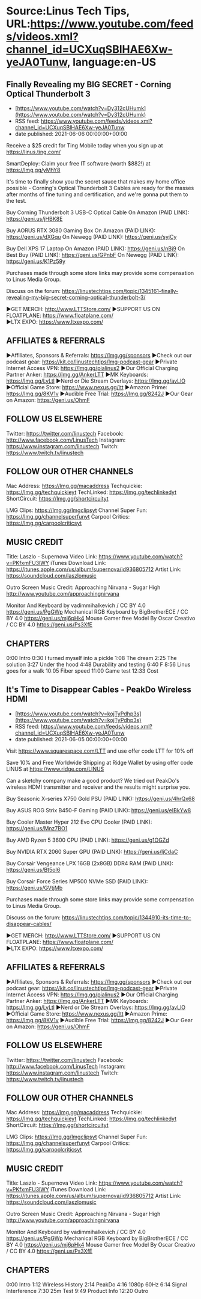 # Source:Linus Tech Tips, URL:https://www.youtube.com/feeds/videos.xml?channel_id=UCXuqSBlHAE6Xw-yeJA0Tunw, language:en-US

## Finally Revealing my BIG SECRET - Corning Optical Thunderbolt 3
 - [https://www.youtube.com/watch?v=Dy312cUHumk](https://www.youtube.com/watch?v=Dy312cUHumk)
 - RSS feed: https://www.youtube.com/feeds/videos.xml?channel_id=UCXuqSBlHAE6Xw-yeJA0Tunw
 - date published: 2021-06-06 00:00:00+00:00

Receive a $25 credit for Ting Mobile today when you sign up at https://linus.ting.com/

SmartDeploy: Claim your free IT software (worth $882!) at https://lmg.gg/yMhY8

It's time to finally show you the secret sauce that makes my home office possible - Corning's Optical Thunderbolt 3 Cables are ready for the masses after months of fine tuning and certification, and we're gonna put them to the test.

Buy Corning Thunderbolt 3 USB-C Optical Cable
On Amazon (PAID LINK): https://geni.us/jHBK8E

Buy AORUS RTX 3080 Gaming Box
On Amazon (PAID LINK): https://geni.us/dXGqu
On Newegg (PAID LINK): https://geni.us/syjCy

Buy Dell XPS 17 Laptop
On Amazon (PAID LINK): https://geni.us/nBj9
On Best Buy (PAID LINK): https://geni.us/GPnbF
On Newegg (PAID LINK): https://geni.us/K1Pz59y

Purchases made through some store links may provide some compensation to Linus Media Group.

Discuss on the forum: https://linustechtips.com/topic/1345161-finally-revealing-my-big-secret-corning-optical-thunderbolt-3/


►GET MERCH: http://www.LTTStore.com/
►SUPPORT US ON FLOATPLANE: https://www.floatplane.com/  
►LTX EXPO: https://www.ltxexpo.com/   

AFFILIATES & REFERRALS
---------------------------------------------------
►Affiliates, Sponsors & Referrals: https://lmg.gg/sponsors
►Check out our podcast gear: https://kit.co/linustechtips/lmg-podcast-gear
►Private Internet Access VPN: https://lmg.gg/pialinus2
►Our Official Charging Partner Anker: https://lmg.gg/AnkerLTT
►MK Keyboards: https://lmg.gg/LyLtl
►Nerd or Die Stream Overlays: https://lmg.gg/avLlO
►Official Game Store: https://www.nexus.gg/ltt
►Amazon Prime: https://lmg.gg/8KV1v
►Audible Free Trial: https://lmg.gg/8242J
►Our Gear on Amazon: https://geni.us/OhmF

FOLLOW US ELSEWHERE
---------------------------------------------------  
Twitter: https://twitter.com/linustech
Facebook: http://www.facebook.com/LinusTech
Instagram: https://www.instagram.com/linustech
Twitch: https://www.twitch.tv/linustech

FOLLOW OUR OTHER CHANNELS
---------------------------------------------------  
Mac Address: https://lmg.gg/macaddress
Techquickie: https://lmg.gg/techquickieyt
TechLinked: https://lmg.gg/techlinkedyt
ShortCircuit: https://lmg.gg/shortcircuityt

LMG Clips: https://lmg.gg/lmgclipsyt
Channel Super Fun: https://lmg.gg/channelsuperfunyt
Carpool Critics: https://lmg.gg/carpoolcriticsyt

MUSIC CREDIT
---------------------------------------------------  
Title: Laszlo - Supernova
Video Link: https://www.youtube.com/watch?v=PKfxmFU3lWY
iTunes Download Link: https://itunes.apple.com/us/album/supernova/id936805712
Artist Link: https://soundcloud.com/laszlomusic

Outro Screen Music Credit: Approaching Nirvana - Sugar High http://www.youtube.com/approachingnirvana

Monitor And Keyboard by vadimmihalkevich / CC BY 4.0  https://geni.us/PgGWp
Mechanical RGB Keyboard by BigBrotherECE / CC BY 4.0 https://geni.us/mj6pHk4
Mouse Gamer free Model By Oscar Creativo / CC BY 4.0 https://geni.us/Ps3XfE

CHAPTERS
---------------------------------------------------  
0:00 Intro
0:30 I turned myself into a pickle 
1:08 The dream
2:25 The solution
3:27 Under the hood
4:48 Durability and testing
6:40 F
8:56 Linus goes for a walk
10:05 Fiber speed
11:00 Game test
12:33 Cost

## It's Time to Disappear Cables - PeakDo Wireless HDMI
 - [https://www.youtube.com/watch?v=kojTyPdhp3s](https://www.youtube.com/watch?v=kojTyPdhp3s)
 - RSS feed: https://www.youtube.com/feeds/videos.xml?channel_id=UCXuqSBlHAE6Xw-yeJA0Tunw
 - date published: 2021-06-05 00:00:00+00:00

Visit https://www.squarespace.com/LTT and use offer code LTT for 10% off

Save 10% and Free Worldwide Shipping at Ridge Wallet by using offer code LINUS at https://www.ridge.com/LINUS

Can a sketchy company make a good product? We tried out PeakDo's wireless HDMI transmitter and receiver and the results might surprise you.

Buy Seasonic X-series X750 Gold PSU (PAID LINK): https://geni.us/4hrQx68

Buy ASUS ROG Strix B450-F Gaming (PAID LINK): https://geni.us/eIBkYw8

Buy Cooler Master Hyper 212 Evo CPU Cooler (PAID LINK): https://geni.us/Mnz7BO1

Buy AMD Ryzen 5 3600 CPU (PAID LINK): https://geni.us/g1OGZd

Buy NVIDIA RTX 2060 Super GPU (PAID LINK): https://geni.us/ljCdaC

Buy Corsair Vengeance LPX 16GB (2x8GB) DDR4 RAM (PAID LINK): https://geni.us/Bt5oI6

Buy Corsair Force Series MP500 NVMe SSD (PAID LINK): https://geni.us/GVtjMb


Purchases made through some store links may provide some compensation to Linus Media Group.

Discuss on the forum: https://linustechtips.com/topic/1344910-its-time-to-disappear-cables/


►GET MERCH: http://www.LTTStore.com/
►SUPPORT US ON FLOATPLANE: https://www.floatplane.com/  
►LTX EXPO: https://www.ltxexpo.com/   

AFFILIATES & REFERRALS
---------------------------------------------------
►Affiliates, Sponsors & Referrals: https://lmg.gg/sponsors
►Check out our podcast gear: https://kit.co/linustechtips/lmg-podcast-gear
►Private Internet Access VPN: https://lmg.gg/pialinus2
►Our Official Charging Partner Anker: https://lmg.gg/AnkerLTT
►MK Keyboards: https://lmg.gg/LyLtl
►Nerd or Die Stream Overlays: https://lmg.gg/avLlO
►Official Game Store: https://www.nexus.gg/ltt
►Amazon Prime: https://lmg.gg/8KV1v
►Audible Free Trial: https://lmg.gg/8242J
►Our Gear on Amazon: https://geni.us/OhmF

FOLLOW US ELSEWHERE
---------------------------------------------------  
Twitter: https://twitter.com/linustech
Facebook: http://www.facebook.com/LinusTech
Instagram: https://www.instagram.com/linustech
Twitch: https://www.twitch.tv/linustech

FOLLOW OUR OTHER CHANNELS
---------------------------------------------------  
Mac Address: https://lmg.gg/macaddress
Techquickie: https://lmg.gg/techquickieyt
TechLinked: https://lmg.gg/techlinkedyt
ShortCircuit: https://lmg.gg/shortcircuityt

LMG Clips: https://lmg.gg/lmgclipsyt
Channel Super Fun: https://lmg.gg/channelsuperfunyt
Carpool Critics: https://lmg.gg/carpoolcriticsyt

MUSIC CREDIT
---------------------------------------------------  
Title: Laszlo - Supernova
Video Link: https://www.youtube.com/watch?v=PKfxmFU3lWY
iTunes Download Link: https://itunes.apple.com/us/album/supernova/id936805712
Artist Link: https://soundcloud.com/laszlomusic

Outro Screen Music Credit: Approaching Nirvana - Sugar High http://www.youtube.com/approachingnirvana

Monitor And Keyboard by vadimmihalkevich / CC BY 4.0  https://geni.us/PgGWp
Mechanical RGB Keyboard by BigBrotherECE / CC BY 4.0 https://geni.us/mj6pHk4
Mouse Gamer free Model By Oscar Creativo / CC BY 4.0 https://geni.us/Ps3XfE

CHAPTERS
---------------------------------------------------  
0:00 Intro
1:12 Wireless History
2:14 PeakDo
4:16 1080p 60Hz
6:14 Signal Interference
7:30 25m Test
9:49 Product Info
12:20 Outro


